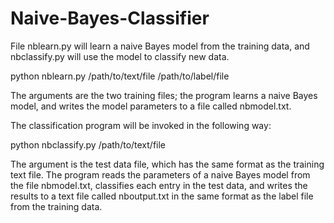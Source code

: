 # Naive-Bayes-Classifier
File nblearn.py will learn a naive Bayes model from the training data, and nbclassify.py will use the model to classify new data.

python nblearn.py /path/to/text/file /path/to/label/file

The arguments are the two training files; the program learns a naive Bayes model, and writes the model parameters to a file called nbmodel.txt. 

The classification program will be invoked in the following way:

python nbclassify.py /path/to/text/file

The argument is the test data file, which has the same format as the training text file. The program reads the parameters of a naive Bayes model from the file nbmodel.txt, classifies each entry in the test data, and writes the results to a text file called nboutput.txt in the same format as the label file from the training data.

